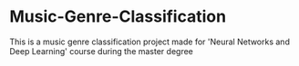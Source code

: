 # Music-Genre-Classification
This is a music genre classification project made for 'Neural Networks and Deep Learning' course during the master degree
